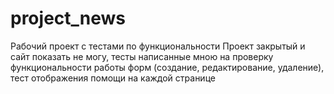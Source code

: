 # project_news
Рабочий проект с тестами по функциональности
Проект закрытый и сайт показать не могу, тесты написанные мною на проверку функциональности работы форм (создание, редактирование, удаление), тест отображения помощи на каждой странице
